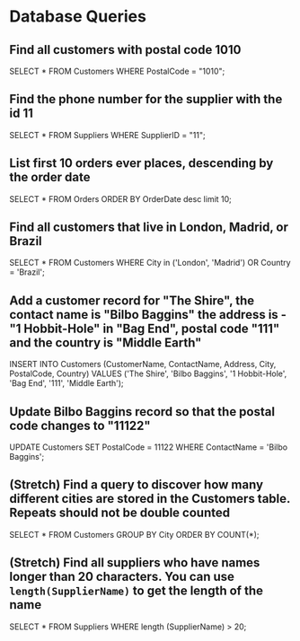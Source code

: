 # Database Queries

## Find all customers with postal code 1010

SELECT \* FROM Customers WHERE PostalCode = "1010";

## Find the phone number for the supplier with the id 11

SELECT \* FROM Suppliers WHERE SupplierID = "11";

## List first 10 orders ever places, descending by the order date

SELECT \* FROM Orders ORDER BY OrderDate desc limit 10;

## Find all customers that live in London, Madrid, or Brazil

SELECT \* FROM Customers WHERE City in ('London', 'Madrid') OR Country = 'Brazil';

## Add a customer record for "The Shire", the contact name is "Bilbo Baggins" the address is -"1 Hobbit-Hole" in "Bag End", postal code "111" and the country is "Middle Earth"

INSERT INTO Customers (CustomerName, ContactName, Address, City, PostalCode, Country) VALUES ('The Shire', 'Bilbo Baggins', '1 Hobbit-Hole', 'Bag End', '111', 'Middle Earth');

## Update Bilbo Baggins record so that the postal code changes to "11122"

UPDATE Customers SET PostalCode = 11122 WHERE ContactName = 'Bilbo Baggins';

## (Stretch) Find a query to discover how many different cities are stored in the Customers table. Repeats should not be double counted

SELECT * FROM Customers GROUP BY City ORDER BY COUNT(*);

## (Stretch) Find all suppliers who have names longer than 20 characters. You can use `length(SupplierName)` to get the length of the name

SELECT * FROM Suppliers WHERE length (SupplierName) > 20;